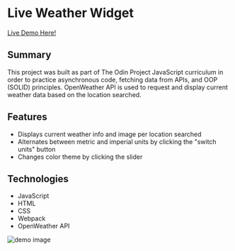 # Live Weather Widget

[Live Demo Here!](https://zflegle3.github.io/weather-app/)

## Summary

This project was built as part of The Odin Project JavaScript curriculum in order to practice asynchronous code, fetching data from APIs, and OOP (SOLID) principles. OpenWeather API is used to request and display current weather data based on the location searched. 

## Features
* Displays current weather info and image per location searched
* Alternates between metric and imperial units by clicking the "switch units" button
* Changes color theme by clicking the slider

## Technologies
* JavaScript
* HTML
* CSS
* Webpack
* OpenWeather API

![demo image](https://raw.githubusercontent.com/zflegle3/weather-app/main/src/images/demo1.png)

